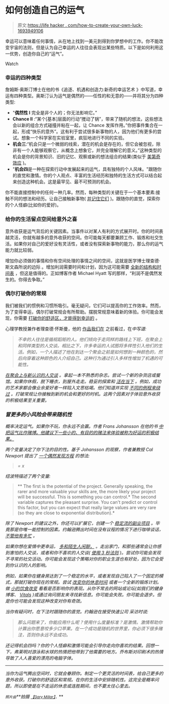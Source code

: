 # 如何创造自己的运气

> 原文:[https://life hacker . com/how-to-create-your-own-luck-1693949106](https://lifehacker.com/how-to-create-your-own-luck-1693949106)

幸运可以意味着任何事情，从在地上找到一美元到得到你梦想中的工作。你不能改变宇宙的法则，但是认为自己幸运的人往往会表现出某些特质。以下是如何利用这一优势，创造你自己的“运气”。

Watch

### 幸运的四种类型

詹姆斯·奥斯汀博士在他的书《追逐、机遇和创造力:新奇的幸运艺术 》中写道，幸运有四种类型。奥斯汀认为运气是偶然的——任性的和无意的——并将其分为四种类型:

*   "**偶然性 I** 完全是非个人的；你无法影响它。”
*   **Chance II** :“某个[基本]层面的行动“搅动了锅”，带来了随机的想法，这些想法会以新的组合方式碰撞并粘在一起，让 Chance 发挥作用。”你把事件集合在一起，形成“快乐的意外”。这有利于尝试很多新事物的人，因为他们有更多的尝试。想象一个科学家在实验室里，疯狂地进行不同的实验。
*   **机会三**:“机会只是一个微弱的线索，潜在的机会是存在的，但它会被忽视，除非有一个人能够观察它，从概念上想象它，并完全理解它的意义。”这种类型的机会是你的背景知识、旧的记忆、观察或新的想法组合的结果(类似于 [美第奇效应](http://www.fransjohansson.com/the-medici-effect-by-frans-johansson/) )。
*   "**机会四**是一种在探索行动中发展起来的运气，具有独特的个人风味。"跟随你的直觉和激情。你的个人观点、丰富的生活经历和独特的生活方式可以结合起来创造这种机会。这是最罕见、最不可预测的机会。

你不能直接控制中的任何一种几率。然而，每种类型的关键在于一个基本要素:接触不同的想法和经历。让自己接触新事物( [并记住它们](http://lifehacker.com/how-to-train-your-brain-and-boost-your-memory-like-a-us-5897708) )。跟随你的直觉，探索你的个人怪癖(比如你的爱好)。

### 给你的生活留点空间给意外之喜

意外收获是运气背后的关键因素。当事件以对某人有利的方式展开时。你的时间表越灵活，你就有越多的意外收获的空间。你可能每天都要兼顾工作、锻炼和社交生活。如果你对自己的爱好没有灵活性，或者没有探索新事物的能力，那么你的运气能力就比较弱。

增加你必须做的事情和你有空间处理的事情之间的空间，这就是医学博士理查德·斯文森所说的边际 。增加利润需要时间和计划，因为这可能需要 [全新的结构和时间表](https://medium.com/@mariepoulin/the-big-mistake-nearly-every-designer-makes-aff96b43172c) ，但这是值得的。正如博客作者 Michael Hyatt 写的那样，“利润不是偶然发生的。你得去争取。”

### 偶尔打破你的常规

我们被我们的惯例和习惯所吸引。毫无疑问，它们可以提高你的工作效率。然而，为了变得幸运，偶尔打破常规会有所帮助。摆脱常规意味着新的体验。你可能会发现，你需要 [打破你的舒适区，才能得到幸运的](http://lifehacker.com/the-science-of-breaking-out-of-your-comfort-zone-and-w-656426705) 。

心理学教授兼作者理查德·怀斯曼，他的 [作品我们在](http://lifehacker.com/how-to-make-yourself-luckier-5944500) 之前看过，在[](http://www.telegraph.co.uk/technology/3304496/Be-lucky-its-an-easy-skill-to-learn.html)*中写道:*

> *不幸的人往往是循规蹈矩的人。他们倾向于走同样的路线上下班，在聚会上和同样类型的人交谈。相比之下，许多幸运的人试图将多样性引入他们的生活。例如，一个人描述了他在到达一个聚会之前是如何想到一种颜色的，然后向穿着这种颜色的人介绍自己。这种行为通过引入多样性增加了机遇的可能性。*

*[在聚会上与新认识的人交谈](http://lifehacker.com/how-to-be-more-interesting-when-meeting-new-people-1612086910) 。拿起一本不熟悉的杂志。尝试一个新的杂货店或餐馆。如果你休假，脱下睡衣，到屋外走走。稳妥的探索和 [活在当下](https://lifehacker.com/the-power-of-now-a-meditative-approach-to-living-in-th-1691668213) 。例如，成功的艺术家都会像业余爱好者一样陷入文思枯竭。他们知道并实现 [不同的例程来绕过](https://medium.com/the-swipe-file/the-end-of-writers-block-10-literary-laxatives-c1b253de03ea) 。打破常规让你接触到新的机会和更好的时机。这两个因素对于体验意外收获的积极结果至关重要。*

### *冒更多的小风险会带来随机性*

*概率决定运气。如果你不玩，你永远不会赢。作者 Frans Johansson 在他的书 [*中把运气比作赌博。他建议下一些小的、有目的的赌注来体验被称为好运的积极结果。*](http://www.amazon.com/Click-Moment-Seizing-Opportunity-Unpredictable/dp/1591844932?asc_campaign=InlineText&asc_refurl=https://lifehacker.com/how-to-create-your-own-luck-1693949106&asc_source=&tag=kinjalifehackerlink-20)*

*两个变量决定了你下注的目的性。基于 Johansson 的观察，作者兼教授 Cal Newport 提出了 [一个偶然发现方程](http://calnewport.com/blog/2013/01/02/does-luck-matter-more-than-skill/) 的想法:*

> *<success of="" a="" project="">= <project potential="">x</project></success>*

*纽波特描述了两个变量:*

> **   The first is the potential of the project. Generally speaking, the rarer and more valuable your skills are, the more likely your project will be successful. This is something you can control.*   The second variable captures the pleasant surprise. You can't predict or control this factor, but you can expect that really large values are very rare (so they are close to exponential distribution).*

*除了 Newport 的建议之外，你还可以扩展它，创建一个 [稳定流的副业项目](http://lifehacker.com/why-creative-side-projects-are-good-for-you-1612792201) 。毕竟那是你唯一能控制的因素。约翰逊腾出时间在没有议程的情况下进行咖啡谈话， [不管他有多忙](https://www.psychologytoday.com/blog/the-science-luck/201301/how-increase-your-luck-qa-frans-johansson) 。*

*如果你想在爱情中更幸运， [多和陌生人闲聊，](http://lifehacker.com/the-hidden-benefits-of-talking-to-strangers-1624143630) 。走出家门，和那些通常会让你感到害怕的人交谈，或者和你不喜欢的人交谈( [使用 3 秒法则](http://lifehacker.com/overcome-social-anxiety-with-the-3-second-rule-1619636095) )。尝试你可能会发现不寻常的社交活动。你可能会发现这个策略对你的职业生涯也有好处，因为它会受到你认识的人的影响。*

*例如，如果你在健身房达到了一个稳定的水平，或者发现自己陷入了一个固定的模式，那就打破你现在的常规。尝试 [改变你的休息时间](http://lifehacker.com/break-through-your-strength-training-plateau-by-mixing-5912954) 或者一个全新的锻炼计划。做 [小的饮食改变](http://lifehacker.com/fitness-2-0-how-to-overcome-exercise-and-diet-plateaus-5982028) 看看是否影响你的表现。从你不常去的网站或论坛(如我们的健身博客、 [Vitals](http://vitals.lifehacker.com/) )或通过询问朋友来寻找新信息。你可能会失败。你可能会退步。但是你也可能会发现这种改变对你有奇效。*

*当你有疑问时，在下注时跟随你的直觉。约翰逊在接受快速公司 采访时说:*

> *那么问题来了，你能应用什么呢？使用什么度量标准？是激情。激情帮助你计算出你愿意咬多少口苹果。在一个成功是随机的世界里，你必须下很多赌注，否则你永远不会成功。*

*还记得机会四吗？你的个人怪癖和激情可能会引导你走向你喜欢的结果。回想一下，弗莱明对游泳和水球的热情把他带到了他需要的地方。乔布斯对印刷术的热情导致了人人喜爱的漂亮的电脑字体。*

* * *

*当你为运气腾出空间时，它就会眷顾你。制定一个更灵活的时间表，给自己更多的意外收获。打破你的舒适区和常规。在你的生活中安排随机性。这完全是概率问题，所以即使是在不走运的休息或连胜期间，也不要太往心里去。*

*<small>*照片由*</small><small></small>**拍摄 [<small>*【Gary Millar】*</small>](https://www.flickr.com/photos/wildmountainrose/14659172611)<small>*，*</small>***